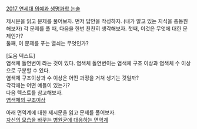 [2017 연세대 의예과 생명과학 논술](2017_연대_의예과_논술_생명과학.pdf)

제시문을 읽고 문제를 풀어보자. 
먼저 답안을 작성하자. 
(내가 알고 있는 지식을 총동원해보자) 
각 문제를 풀 때, 다음을 한번 찬찬히 생각해보자. 
첫째, 이것은 무엇에 대한 문제인가?   
둘째, 이 문제를 푸는 열쇠는 무엇인가?   
  
[도움 텍스트]     
염색체 돌연변이 라는 것이 있다. 염색체 돌연변이는 염색체 구조 이상과 염색체 수 이상으로 구분할 수 있다.   
염색체 구조이상과 수 이상은 어떤 과정을 거쳐 생기는 것일까?    
각각에는 어떤 예들이 있는가?   
다음 텍스트를 참고해보자.   
[염색체의 구조이상](http://study.zum.com/book/13676)   

아래 면역계에 대한 제시문을 읽고 문제를 풀어보자.   
[자신의 모습을 바꾸는 병원균에 대응하는 면역계](immune.pdf)   

  



